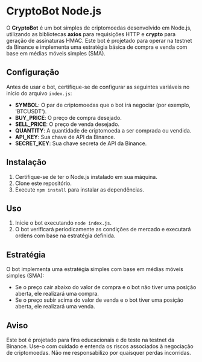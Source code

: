 # CryptoBot Node.js

O **CryptoBot** é um bot simples de criptomoedas desenvolvido em Node.js, utilizando as bibliotecas **axios** para requisições HTTP e **crypto** para geração de assinaturas HMAC. Este bot é projetado para operar na testnet da Binance e implementa uma estratégia básica de compra e venda com base em médias móveis simples (SMA).

## Configuração

Antes de usar o bot, certifique-se de configurar as seguintes variáveis no início do arquivo `index.js`:

- **SYMBOL**: O par de criptomoedas que o bot irá negociar (por exemplo, 'BTCUSDT').
- **BUY_PRICE**: O preço de compra desejado.
- **SELL_PRICE**: O preço de venda desejado.
- **QUANTITY**: A quantidade de criptomoeda a ser comprada ou vendida.
- **API_KEY**: Sua chave de API da Binance.
- **SECRET_KEY**: Sua chave secreta de API da Binance.

## Instalação

1. Certifique-se de ter o Node.js instalado em sua máquina.
2. Clone este repositório.
3. Execute `npm install` para instalar as dependências.

## Uso

1. Inicie o bot executando `node index.js`.
2. O bot verificará periodicamente as condições de mercado e executará ordens com base na estratégia definida.

## Estratégia

O bot implementa uma estratégia simples com base em médias móveis simples (SMA):

- Se o preço cair abaixo do valor de compra e o bot não tiver uma posição aberta, ele realizará uma compra.
- Se o preço subir acima do valor de venda e o bot tiver uma posição aberta, ele realizará uma venda.

## Aviso

Este bot é projetado para fins educacionais e de teste na testnet da Binance. Use-o com cuidado e entenda os riscos associados à negociação de criptomoedas. Não me responsabilizo por quaisquer perdas incorridas.
